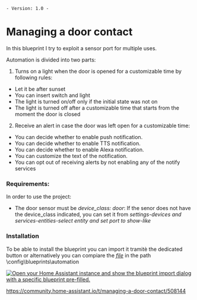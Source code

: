 `- Version: 1.0 -`

# Managing a door contact

In this blueprint I try to exploit a sensor port for multiple uses. 

Automation is divided into two parts: 
1)  Turns on a light when the door is opened for a customizable time by following rules:
- Let it be after sunset
- You can insert switch and light
- The light is turned on/off only if the initial state was not on
- The light is turned off after a customizable time that starts from the moment the door is closed

2) Receive an alert in case the door was left open for a customizable time:
- You can decide whether to enable push notification.
- You can decide whether to enable TTS notification.
- You can decide whether to enable Alexa notification.
- You can customize the text of the notification.
- You can opt out of receiving alerts by not enabling any of the notify services

### Requirements:

In order to use the project:
- The door sensor must be *device_class: door*: If the senor does not have the device_class indicated, you can set it from *settings-devices and services-entities-select entity and set port to show-like* 


### Installation

To be able to install the blueprint you can import it tramitè the dedicated button or alternatively you can compiare the <i>[file](https://github.com/marco-hacs/Managing-a-door-contact-/blob/main/managing_a_door_contact.yaml)</i> in the path \config\blueprints\automation 

[![Open your Home Assistant instance and show the blueprint import dialog with a specific blueprint pre-filled.](https://my.home-assistant.io/badges/blueprint_import.svg)](https://my.home-assistant.io/redirect/blueprint_import/?blueprint_url=https%3A%2F%2Fgithub.com%2Fmarco-hacs%2FManaging-a-door-contact-%2Fblob%2Fmain%2Fmanaging_a_door_contact.yaml)


https://community.home-assistant.io/t/managing-a-door-contact/508144
